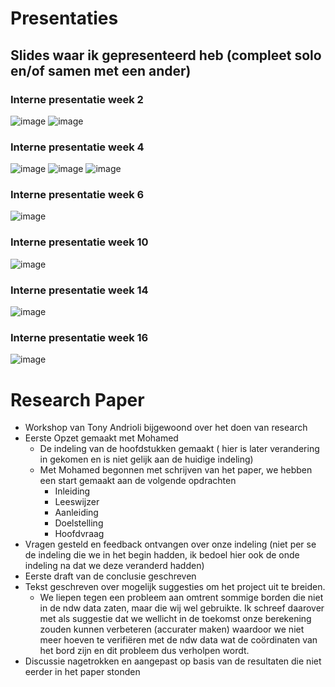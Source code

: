 # Presentaties

## Slides waar ik gepresenteerd heb (compleet solo en/of samen met een ander)

### Interne presentatie week 2

![image](https://user-images.githubusercontent.com/80320867/215422901-cad8ee70-28af-42f9-b3c6-f008ba9a6c87.png)
![image](https://user-images.githubusercontent.com/80320867/215423507-fbe7c89a-a141-4d10-956c-3278c4da2ef7.png)

### Interne presentatie week 4

![image](https://user-images.githubusercontent.com/80320867/215423735-8d3b88e0-54d4-49f6-8212-00655d429247.png)
![image](https://user-images.githubusercontent.com/80320867/215423785-a8dfb748-f608-4c31-a2b2-ec975c2804fa.png)
![image](https://user-images.githubusercontent.com/80320867/215423887-c428cb94-d496-4aaa-8ef8-9ef7f583a573.png)

### Interne presentatie week 6

![image](https://user-images.githubusercontent.com/80320867/215424518-f6d6faba-172c-4b16-9a26-9490f6d96315.png)

### Interne presentatie week 10

![image](https://user-images.githubusercontent.com/80320867/215426245-b530a7c8-2e93-498e-a2a3-3e4e0cc502e0.png)

### Interne presentatie week 14

![image](https://user-images.githubusercontent.com/80320867/215429848-d3f162bd-b56e-44ca-a853-4aae60c72ba3.png)


### Interne presentatie week 16

![image](https://user-images.githubusercontent.com/80320867/215429249-a0d4b001-e335-4e4e-b5f3-db920bbc0ed7.png)

# Research Paper
- Workshop van Tony Andrioli bijgewoond over het doen van research
- Eerste Opzet gemaakt met Mohamed
  - De indeling van de hoofdstukken gemaakt ( hier is later verandering in gekomen en is niet gelijk aan de huidige indeling) 
  - Met Mohamed begonnen met schrijven van het paper, we hebben een start gemaakt aan de volgende opdrachten
    - Inleiding
    - Leeswijzer
    - Aanleiding
    - Doelstelling
    - Hoofdvraag
- Vragen gesteld en feedback ontvangen over onze indeling (niet per se de indeling die we in het begin hadden, ik bedoel hier ook de onde indeling na dat we deze veranderd hadden)
- Eerste draft van de conclusie geschreven
- Tekst geschreven over mogelijk suggesties om het project uit te breiden.
    - We liepen tegen een probleem aan omtrent sommige borden die niet in de ndw data zaten, maar die wij wel gebruikte. Ik schreef daarover met als suggestie dat we wellicht in de toekomst onze berekening zouden kunnen verbeteren (accurater maken) waardoor we niet meer hoeven te verifiëren met de ndw data wat de coördinaten van het bord zijn en dit probleem dus verholpen wordt.
- Discussie nagetrokken en aangepast op basis van de resultaten die niet eerder in het paper stonden
